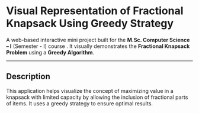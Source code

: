 #  Visual Representation of Fractional Knapsack Using Greedy Strategy

A web-based interactive mini project built for the **M.Sc. Computer Science – I** (Semester - I) course . It visually demonstrates the **Fractional Knapsack Problem** using a **Greedy Algorithm**. 

---

## Description

This application helps visualize the concept of maximizing value in a knapsack with limited capacity by allowing the inclusion of fractional parts of items. It uses a greedy strategy to ensure optimal results.


